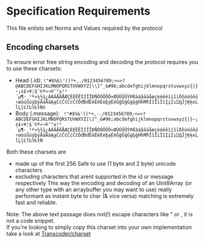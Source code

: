 # Specification Requirements
This file enlists set Norms and Values required by the protocol

## Encoding charsets
 To ensure error free string encoding and decoding the protocol requires you to use these charsets:
 - Head (.id): `!"#$%&\'()*+,./0123456789;<=>?@ABCDEFGHIJKLMNOPQRSTUVWXYZ[\\]^_&#96;abcdefghijklmnopqrstuvwxyz{|}~¡¢£¤¥¦§¨©ª«¬­®¯°±²³´µ¶·¸¹º»¼½¾¿ÀÁÂÃÄÅÆÇÈÉÊËÌÍÎÏÐÑÒÓÔÕÖ×ØÙÚÛÜÝÞßàáâãäåæçèéêëìíîïðñòóôõö÷øùúûüýþÿĀāĂăĄąĆćĈĉĊċČčĎďĐđĒēĔĕĖėĘęĚěĜĝĞğĠġĢģĤĥĦħĨĩĪīĬĭĮįİıĲĳĴĵĶķĸĹĺĻļĽľĿŀŁłŃń`
 - Body (.message): ` !"#$%&'()*+,-./0123456789;<=>?ABCDEFGHIJKLMNOPQRSTUVWXYZ[\]^_&#96;abcdefghijklmnopqrstuvwxyz{|}~¡¢£¤¥¦§¨©ª«¬­®¯°±²³´µ¶·¸¹º»¼½¾¿ÀÁÂÃÄÅÆÇÈÉÊËÌÍÎÏÐÑÒÓÔÕÖ×ØÙÚÛÜÝÞßàáâãäåæçèéêëìíîïðñòóôõö÷øùúûüýþÿĀāĂăĄąĆćĈĉĊċČčĎďĐđĒēĔĕĖėĘęĚěĜĝĞğĠġĢģĤĥĦħĨĩĪīĬĭĮįİıĲĳĴĵĶķĸĹĺĻļĽľĿŀŁłŃ`
 
 Both these charsets are
 - made up of the first 256 Safe to use (1 byte and 2 byte) unicode characters
 - excluding characters that arent supported in the id or message respectively
 This way the encoding and decoding of an Uint8Array
 (or any other type with an arraybuffer you may want to use)
 really performant as instant byte to char (& vice versa) matching is extremely fast
 and reliable.

 Note: The above text passage does not(!) escape characters like " or \, it is not a code snippet. <br>
 If you're looking to simply copy this charset into your own implementation take a look at [Transcoder/charset]()
